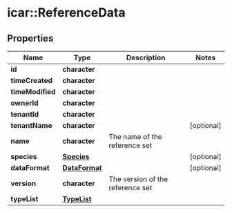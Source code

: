 # icar::ReferenceData


## Properties

Name | Type | Description | Notes
------------ | ------------- | ------------- | -------------
**id** | **character** |  | 
**timeCreated** | **character** |  | 
**timeModified** | **character** |  | 
**ownerId** | **character** |  | 
**tenantId** | **character** |  | 
**tenantName** | **character** |  | [optional] 
**name** | **character** | The name of the reference set | 
**species** | [**Species**](Species.md) |  | [optional] 
**dataFormat** | [**DataFormat**](DataFormat.md) |  | [optional] 
**version** | **character** | The version of the reference set | 
**typeList** | [**TypeList**](TypeList.md) |  | 


